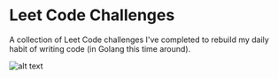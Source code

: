 # Leet Code Challenges

A collection of Leet Code challenges I've completed to rebuild my daily habit of writing code (in Golang this time around).

![alt text](https://cdn.cdo.mit.edu/wp-content/uploads/sites/67/2021/01/0_zuhXdNAIUoxEem4-.png)
